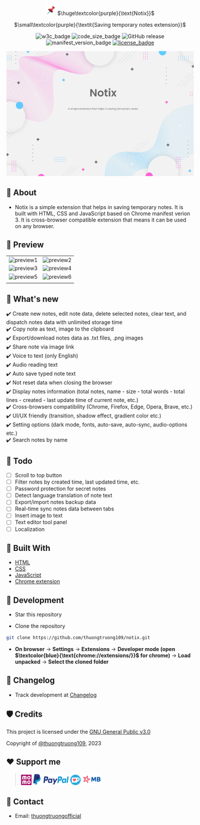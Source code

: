 <div align="center">

<img src="https://raw.githubusercontent.com/thuongtruong1009/notix/main/public/favicon.ico" width="28" height="28" /> $\huge\textcolor{purple}{\text{Notix}}$

$\small\textcolor{purple}{\textit{Saving temporary notes extension}}$

  <img src="https://img.shields.io/badge/w3c-validated-brightgreen" alt="w3c_badge" />
  <img src="https://img.shields.io/github/languages/code-size/thuongtruong1009/notix" alt="code_size_badge" />
  <img alt="GitHub release" src="https://img.shields.io/github/v/release/thuongtruong1009/notix?color=yellow">
  <img src="https://img.shields.io/badge/manifest-v3-pink" alt="manifest_version_badge" />
  <a href="LICENSE"><img src="https://img.shields.io/github/license/thuongtruong1009/notix" alt="license_badge" /></a>
  <!-- <a href="https://hits.dwyl.com/thuongtruong1009/notix" rel="nofollow"><img src="https://hits.dwyl.com/thuongtruong1009/notix.svg" alt="HitCount" style="max-width: 100%;"></a> -->

</div>

![Notix](public/banner.png)

## 📢 About

-   Notix is a simple extension that helps in saving temporary notes. It is built with HTML, CSS and JavaScript based on Chrome manifest verion 3. It is cross-browser compatible extension that means it can be used on any browser.

## 📸 Preview

|                                                              |                                                              |
| :----------------------------------------------------------: | :----------------------------------------------------------: |
| <img src="public/preview1.png" alt="preview1" width="400" /> | <img src="public/preview2.png" alt="preview2" width="400" /> |
| <img src="public/preview3.png" alt="preview3" width="400" /> | <img src="public/preview4.png" alt="preview4" width="400" /> |
| <img src="public/preview5.png" alt="preview5" width="400" /> | <img src="public/preview6.png" alt="preview6" width="400" /> |
|                                                              |                                                              |

## 🎉 What's new

✔️ Create new notes, edit note data, delete selected notes, clear text, and dispatch notes data with unlimited storage time <br/>
✔️ Copy note as text, image to the clipboard <br/>
✔️ Export/download notes data as .txt files, .png images <br/>
✔️ Share note via image link <br/>
✔️ Voice to text (only English) <br/>
✔️ Audio reading text <br/>
✔️ Auto save typed note text <br/>
✔️ Not reset data when closing the browser <br/>
✔️ Display notes information (total notes, name - size - total words - total lines - created - last update time of current note, etc.) <br/>
✔️ Cross-browsers compatibility (Chrome, Firefox, Edge, Opera, Brave, etc.) <br/>
✔️ UI/UX friendly (transition, shadow effect, gradient color etc.) <br/>
✔️ Setting options (dark mode, fonts, auto-save, auto-sync, audio-options etc.) <br/>
✔️ Search notes by name <br/>

## 🎯 Todo

-   [ ] Scroll to top button
-   [ ] Filter notes by created time, last updated time, etc.
-   [ ] Password protection for secret notes
-   [ ] Detect language translation of note text
-   [ ] Export/import notes backup data
-   [ ] Real-time sync notes data between tabs
-   [ ] Insert image to text
-   [ ] Text editor tool panel
-   [ ] Localization

## 🧩 Built With

-   [HTML](https://www.w3schools.com/html/)
-   [CSS](https://www.w3schools.com/css/)
-   [JavaScript](https://www.w3schools.com/js/)
-   [Chrome extension](https://developer.chrome.com)

<!-- ## 📚 Documentation

## 📦 Download

## 📝 Usage -->

## 🔨 Development

-   Star this repository

-   Clone the repository

```bash
git clone https://github.com/thuongtruong109/notix.git
```

-   **On browser** -> **Settings** -> **Extensions** -> **Developer mode (open $\textcolor{blue}{\text{chrome://extensions/}}$ for chrome)** -> **Load unpacked** -> **Select the cloned folder**

## 📄 Changelog

-   Track development at [Changelog](https://thuongtruong1009.github.io/notix/changelog.html)

## 🛡️ Credits

This project is licensed under the [GNU General Public v3.0](LICENSE)

Copyright of [@thuongtruong109](https://github.com/thuongtruong109), 2023

## ❤️ Support me

> <a href="https://nhantien.momo.vn/0917085937"><img height="28" src="https://raw.githubusercontent.com/thuongtruong1009/notix/main/public/momo.svg"></a> <a href="https://www.paypal.me/thuongtruong1009"><img height="30" src="https://raw.githubusercontent.com/thuongtruong1009/notix/main/public/paypal.svg"></a> <a href='https://ko-fi.com/thuongtruong1009'><img height='26' style='border:0px;height:28px;color:blue' src='https://raw.githubusercontent.com/thuongtruong1009/notix/main/public/kofi.svg' border='0' alt='Buy Me a Coffee at ko-fi.com' /></a> <a href="public/mb_qr.jpg"><img height="32" src="https://raw.githubusercontent.com/thuongtruong1009/notix/main/public/mbbank.svg"></a>

## 📧 Contact

-   Email: [thuongtruongofficial](mailto:thuongtruongofficial)
